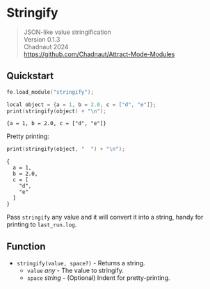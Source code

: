 # Stringify

> JSON-like value stringification  
> Version 0.1.3  
> Chadnaut 2024  
> https://github.com/Chadnaut/Attract-Mode-Modules

## Quickstart

```cpp
fe.load_module("stringify");

local object = {a = 1, b = 2.0, c = ["d", "e"]};
print(stringify(object) + "\n");
```

```log
{a = 1, b = 2.0, c = ["d", "e"]}
```

Pretty printing:

```cpp
print(stringify(object, "  ") + "\n");
```

```log
{
  a = 1, 
  b = 2.0, 
  c = [
    "d", 
    "e"
  ]
}
```

Pass `stringify` any value and it will convert it into a string, handy for printing to `last_run.log`.

## Function

- `stringify(value, space?)` - Returns a string.
  - `value` *any* - The value to stringify.
  - `space` *string* - (Optional) Indent for pretty-printing.
